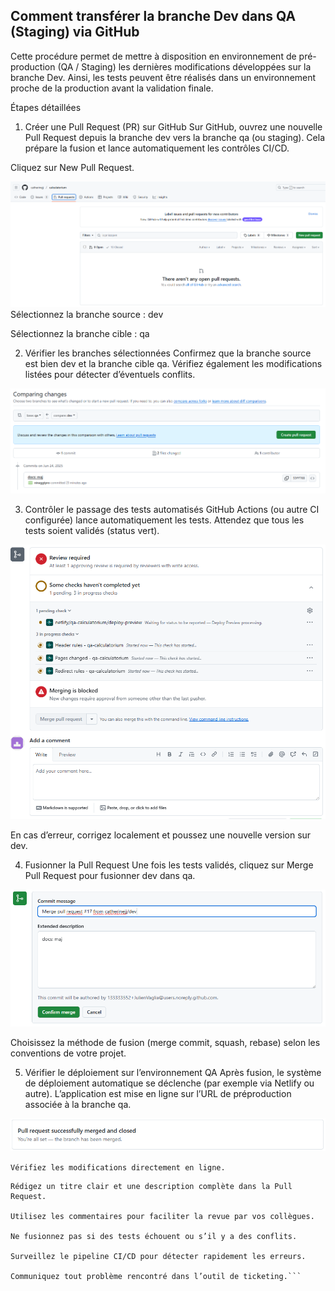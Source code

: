 ## Comment transférer la branche Dev dans QA (Staging) via GitHub

Cette procédure permet de mettre à disposition en environnement de pré-production (QA / Staging) les dernières modifications développées sur la branche Dev. Ainsi, les tests peuvent être réalisés dans un environnement proche de la production avant la validation finale.

Étapes détaillées

1. Créer une Pull Request (PR) sur GitHub
   Sur GitHub, ouvrez une nouvelle Pull Request depuis la branche dev vers la branche qa (ou staging). Cela prépare la fusion et lance automatiquement les contrôles CI/CD.

Cliquez sur New Pull Request.

![Capture d’écran 2025-06-24 153930](../readme_assets/a.png)
Sélectionnez la branche source : dev

Sélectionnez la branche cible : qa

2. Vérifier les branches sélectionnées
   Confirmez que la branche source est bien dev et la branche cible qa. Vérifiez également les modifications listées pour détecter d’éventuels conflits.

![Capture d’écran 2025-06-24 153930](../readme_assets/b.png)

3. Contrôler le passage des tests automatisés
   GitHub Actions (ou autre CI configurée) lance automatiquement les tests. Attendez que tous les tests soient validés (status vert).

![Capture d’écran 2025-06-24 153930](../readme_assets/d.png)

En cas d’erreur, corrigez localement et poussez une nouvelle version sur dev.

4. Fusionner la Pull Request
   Une fois les tests validés, cliquez sur Merge Pull Request pour fusionner dev dans qa.

![Capture d’écran 2025-06-24 153930](./readme_assets/e.png)

Choisissez la méthode de fusion (merge commit, squash, rebase) selon les conventions de votre projet.

5. Vérifier le déploiement sur l’environnement QA
   Après fusion, le système de déploiement automatique se déclenche (par exemple via Netlify ou autre). L’application est mise en ligne sur l’URL de préproduction associée à la branche qa.

![Capture d’écran 2025-06-24 153930](../readme_assets/f.png)

`Vérifiez les modifications directement en ligne.`

````Bonnes pratiques
Rédigez un titre clair et une description complète dans la Pull Request.

Utilisez les commentaires pour faciliter la revue par vos collègues.

Ne fusionnez pas si des tests échouent ou s’il y a des conflits.

Surveillez le pipeline CI/CD pour détecter rapidement les erreurs.

Communiquez tout problème rencontré dans l’outil de ticketing.```
````

